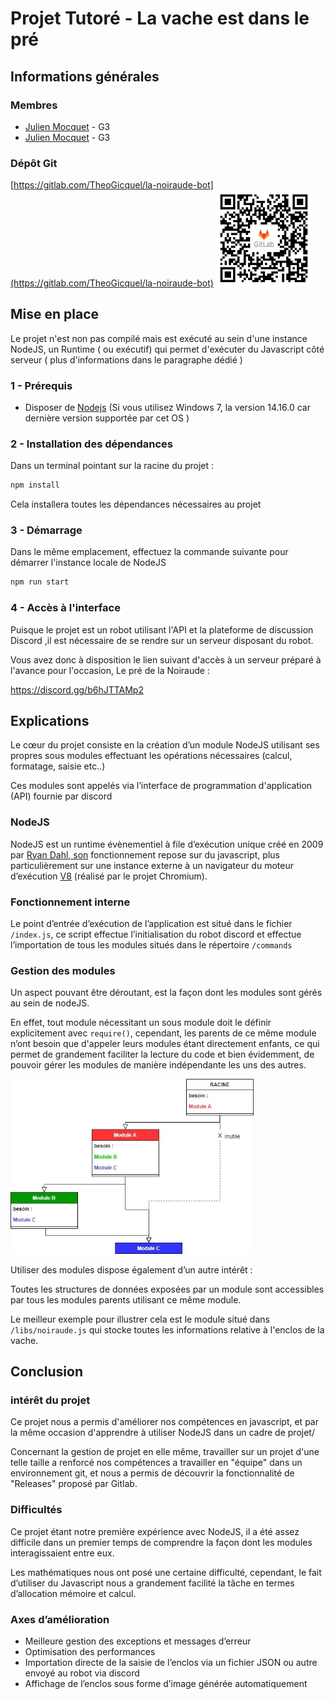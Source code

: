 # Projet Tutoré - La vache est dans le pré

## Informations générales


### Membres

* [Julien Mocquet](https://gitlab.com/Jujugibus) - G3
* [Julien Mocquet](https://gitlab.com/Jujugibus) - G3
### Dépôt Git
[https://gitlab.com/TheoGicquel/la-noiraude-bot](https://gitlab.com/TheoGicquel/la-noiraude-bot)
<img src=".\docs\qr-code.png" style="zoom: 15%;" />



## Mise en place

Le projet n'est non pas compilé mais est exécuté au sein d'une instance NodeJS, un Runtime ( ou exécutif) qui permet d'exécuter du Javascript côté serveur ( plus d'informations dans le paragraphe dédié )

###  1 - Prérequis 

* Disposer de [Nodejs](https://nodejs.org/en/download/) (Si vous utilisez Windows 7, la version 14.16.0 car dernière version supportée par cet OS )

### 2 - Installation des dépendances

Dans un terminal pointant sur la racine du projet :

```bash
npm install
```

Cela installera toutes les dépendances nécessaires au projet 

### 3 - Démarrage

Dans le même emplacement, effectuez la commande suivante pour démarrer l'instance locale de NodeJS

```bash
npm run start
```

### 4 - Accès à l'interface

Puisque le projet est un robot utilisant l'API et la plateforme de discussion Discord ,il est nécessaire de se rendre sur un serveur disposant du robot.

Vous avez donc à disposition le lien suivant d'accès à un serveur préparé à l'avance pour l'occasion, Le pré de la Noiraude :

https://discord.gg/b6hJTTAMp2

## Explications

Le cœur du projet consiste en la création d’un module NodeJS utilisant ses propres sous modules effectuant les opérations nécessaires (calcul, formatage, saisie etc..)

Ces modules sont  appelés via l’interface de programmation d'application (API) fournie par discord

### NodeJS

NodeJS est un runtime évènementiel à file d’exécution unique créé en 2009 par [Ryan Dahl, son](https://en.wikipedia.org/wiki/Ryan_Dahl) fonctionnement repose sur du javascript, plus particulièrement sur une instance externe à un navigateur du moteur d’exécution [V8](https://en.wikipedia.org/wiki/V8_(JavaScript_engine)) (réalisé par le projet Chromium).

### Fonctionnement interne
Le point d’entrée d’exécution de l’application est situé dans le fichier `/index.js`, ce script effectue l’initialisation du robot discord et effectue l’importation de tous les modules situés dans le répertoire `/commands` 

### Gestion des modules
Un aspect pouvant être déroutant, est la façon dont les modules sont gérés au sein de nodeJS. 

En effet, tout module nécessitant un sous module doit le définir explicitement avec `require()`, cependant, les parents de ce même module n’ont besoin que d'appeler leurs modules étant directement enfants, ce qui permet de grandement faciliter la lecture du code et bien évidemment, de pouvoir gérer les modules de manière indépendante les uns des autres.

<img src="./docs/node_module.jpg" alt="img" style="zoom: 67%;" />



Utiliser des modules dispose également d’un autre intérêt :

Toutes les structures de données exposées par un module sont accessibles par tous les modules parents utilisant ce même module.

Le meilleur exemple pour illustrer cela est le module situé dans `/libs/noiraude.js` qui stocke toutes les informations relative à l'enclos de la vache.

## Conclusion

### intérêt du projet

Ce projet nous a permis d'améliorer nos compétences en javascript, et par la même occasion d'apprendre à utiliser NodeJS dans un cadre de projet/

Concernant la gestion de projet en elle même, travailler sur un projet d'une telle taille a renforcé nos compétences a travailler en "équipe" dans un environnement git, et nous a permis de découvrir la fonctionnalité de "Releases" proposé par Gitlab.

### Difficultés

Ce projet étant notre première expérience avec NodeJS, il a été assez difficile dans un premier temps de comprendre la façon dont les modules interagissaient entre eux.

Les mathématiques nous ont posé une certaine difficulté, cependant, le fait d’utiliser du Javascript nous a grandement facilité la tâche en termes d’allocation mémoire et calcul.

### Axes d’amélioration

- Meilleure gestion des exceptions et messages d’erreur
- Optimisation des performances
- Importation directe de la saisie de l’enclos via un fichier JSON ou autre envoyé au robot via discord
- Affichage de l’enclos sous forme d’image générée automatiquement
